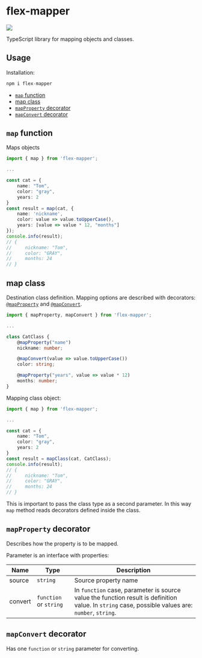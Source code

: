 # flex-mapper

<a href="https://www.npmjs.com/package/flex-mapper">
    <img src="https://nodei.co/npm/flex-mapper.png?mini=true">
</a>

TypeScript library for mapping objects and classes.

## Usage

Installation:

```js
npm i flex-mapper
```

- [`map` function](#map-function)
- [map class](#map-class)
- [`mapProperty` decorator](#mapproperty-decorator)
- [`mapConvert` decorator](#mapconvert-decorator)


## `map` function

Maps objects

```ts
import { map } from 'flex-mapper';

...

const cat = {
    name: "Tom",
    color: "gray",
    years: 2
}
const result = map(cat, {
    name: 'nickname',
    color: value => value.toUpperCase(),
    years: [value => value * 12, "months"]
});
console.info(result);
// {
//     nickname: "Tom",
//     color: "GRAY",
//     months: 24
// }
```

## map class


Destination class definition. Mapping options are described with decorators: [`@mapProperty`](#mapproperty-decorator) and [`@mapConvert`](#mapconvert-decorator).

```ts
import { mapProperty, mapConvert } from 'flex-mapper';

...

class CatClass {
    @mapProperty("name")
    nickname: number;

    @mapConvert(value => value.toUpperCase())
    color: string;

    @mapProperty("years", value => value * 12)
    months: number;
}

```

Mapping class object:

```ts
import { map } from 'flex-mapper';

...

const cat = {
    name: "Tom",
    color: "gray",
    years: 2
}
const result = mapClass(cat, CatClass);
console.info(result);
// {
//     nickname: "Tom",
//     color: "GRAY",
//     months: 24
// }
```

This is important to pass the class type as a second parameter. In this way `map` method reads decorators defined inside the class.

## `mapProperty` decorator

Describes how the property is to be mapped.

Parameter is an interface with properties:

| Name                     |  Type| Description|
| ------------------------ | ---- |------------ |
|source| `string`|Source property name|
|convert|`function` or `string`| In `function` case, parameter is source value the function result is definition value. In `string` case, possible values are: `number`, `string`.|

## `mapConvert` decorator

Has one `function` or `string` parameter for converting.
